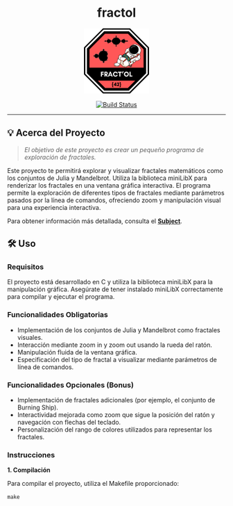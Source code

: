 <div align="center">
<h1>fractol</h1>
<img src="https://raw.githubusercontent.com/gusgonza42/my-utils-gusgonza/main/ft_badges_42/badge_02_fractol_500px.png" style="width: 150px; height: 150px;">

[![Build Status](https://img.shields.io/static/v1?label=Build%20Status&message=in%20progress&color=yellow)](https://github.com/gusgonza42/fractol)

</div>

- - -

## 💡 Acerca del Proyecto

> _El objetivo de este proyecto es crear un pequeño programa de exploración de fractales._

Este proyecto te permitirá explorar y visualizar fractales matemáticos como los conjuntos de Julia y Mandelbrot. Utiliza la biblioteca miniLibX para renderizar los fractales en una ventana gráfica interactiva. El programa permite la exploración de diferentes tipos de fractales mediante parámetros pasados por la línea de comandos, ofreciendo zoom y manipulación visual para una experiencia interactiva.

Para obtener información más detallada, consulta el [**Subject**](https://github.com/gusgonza42/fractool/blob/main/Fractol.es.subject.pdf).

## 🛠️ Uso

### Requisitos

El proyecto está desarrollado en C y utiliza la biblioteca miniLibX para la manipulación gráfica. Asegúrate de tener instalado miniLibX correctamente para compilar y ejecutar el programa.

### Funcionalidades Obligatorias

- Implementación de los conjuntos de Julia y Mandelbrot como fractales visuales.
- Interacción mediante zoom in y zoom out usando la rueda del ratón.
- Manipulación fluida de la ventana gráfica.
- Especificación del tipo de fractal a visualizar mediante parámetros de línea de comandos.

### Funcionalidades Opcionales (Bonus)

- Implementación de fractales adicionales (por ejemplo, el conjunto de Burning Ship).
- Interactividad mejorada como zoom que sigue la posición del ratón y navegación con flechas del teclado.
- Personalización del rango de colores utilizados para representar los fractales.

### Instrucciones

**1. Compilación**

Para compilar el proyecto, utiliza el Makefile proporcionado:

```shell
make
